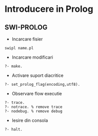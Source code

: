# Introducere in Prolog

## SWI-PROLOG

* Incarcare fisier

```
swipl name.pl
```

* Incarcare modificari

```
?- make.
```

* Activare suport diacritice

```
?- set_prolog_flag(encoding,utf8).
```

* Observare flow executie

```
?- trace.
?- notrace. % remove trace
?- nodebug. % remove debug
```

* Iesire din consola
```
?- halt.
```